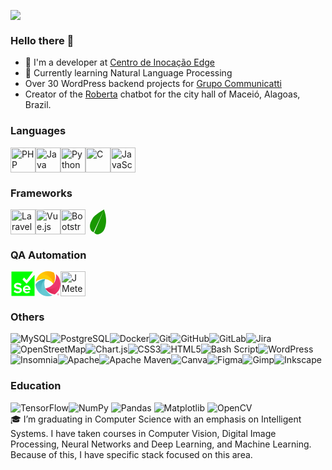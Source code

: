 ![](https://github-profile-trophy.vercel.app/?username=laellsr&theme=onedark&no-frame=true&no-bg=true&margin-w=4&rank=S,AAA,AA,A,UNKNOWN,SECRET)

### **Hello there** 👋
- 🔭 I'm a developer at [Centro de Inocação Edge](https://www.linkedin.com/company/edge-inovacao)
- 🌱 Currently learning Natural Language Processing
- Over 30 WordPress backend projects for [Grupo Communicatti](https://communicatti.com/)
- Creator of the [Roberta](https://www.online.maceio.al.gov.br/) chatbot for the city hall of Maceió, Alagoas, Brazil.

### Languages
<div style="display: flex; flex-wrap: wrap;">
<img src="https://cdn.jsdelivr.net/gh/devicons/devicon/icons/php/php-original.svg" height="40" width="40" title="PHP">
<img src="https://cdn.jsdelivr.net/gh/devicons/devicon/icons/java/java-original.svg" height="40" width="40" title="Java">
<img src="https://cdn.jsdelivr.net/gh/devicons/devicon/icons/python/python-original.svg" height="40" width="40" title="Python">
<img src="https://cdn.jsdelivr.net/gh/devicons/devicon/icons/c/c-original.svg" height="40" width="40" title="C">
<img src="https://cdn.jsdelivr.net/gh/devicons/devicon/icons/javascript/javascript-original.svg" height="40" width="40" title="JavaScript">
</div>

### Frameworks
<div style="display: flex; flex-wrap: wrap;">
<img src="https://cdn.jsdelivr.net/gh/devicons/devicon/icons/laravel/laravel-original.svg" height="40" width="40" title="Laravel">
<img src="https://cdn.jsdelivr.net/gh/devicons/devicon/icons/vuejs/vuejs-original.svg" height="40" width="40" title="Vue.js">
<img src="https://cdn.jsdelivr.net/gh/devicons/devicon/icons/bootstrap/bootstrap-original.svg" height="40" width="40" title="Bootstrap">
<svg height="40" width="40" fill="#199900" role="img" viewBox="0 0 24 24" xmlns="http://www.w3.org/2000/svg"><title>Leaflet</title><path d="M17.69 0c-.355.574-8.432 4.74-10.856 8.649-2.424 3.91-3.116 6.988-2.237 9.882.879 2.893 2.559 2.763 3.516 3.717.958.954 2.257 2.113 4.332 1.645 2.717-.613 5.335-2.426 6.638-7.508 1.302-5.082.448-9.533-.103-11.99A35.395 35.395 0 0 0 17.69 0zm-.138.858l-9.22 21.585-.574-.577Z"/></svg>
</div>

### QA Automation
<div style="display: flex; flex-wrap: wrap;">
<svg viewBox="0 0 128 128" width="40px" height="40px">
<path fill="#00FF00" d="M83.1 80.5c-4.7-.1-8.8 3.4-9.3 8.1 0 .2.1.3.3.3h18c.2 0 .3-.1.3-.3-.4-4.8-4.5-8.4-9.3-8.1z"></path><path fill="#00FF00" d="M121.7 19.9l-38.4 43c-.4.5-1.2.5-1.7.1l-.1-.1-19.4-20.1c-.4-.4-.4-1-.1-1.5l6.5-8.3c.4-.5 1.1-.7 1.6-.3.1.1.2.1.2.2l11 12.1c.4.5 1.2.5 1.7.1l.1-.1 30.7-41.7c.3-.4.2-.9-.2-1.2-.1-.1-.3-.1-.5-.2H5.7c-.5.1-.9.5-.9 1v122.2c0 .5.4.9.9.9h116.6c.5 0 .9-.4.9-.9V20.5c0-.5-.4-.8-.8-.8-.3-.1-.5 0-.7.2zm-83.8 92.5c-7.7.3-15.2-2.3-20.9-7.4-.4-.4-.5-1-.1-1.5l4.5-6.4c.4-.5 1.1-.6 1.6-.3l.1.1c4.2 3.9 9.6 6 15.3 6 6 0 8.9-2.8 8.9-5.7 0-9.1-29.5-2.8-29.5-22.1 0-8.5 7.4-15.6 19.4-15.6 6.9-.2 13.7 2.1 19.1 6.5.4.4.5 1.1.1 1.5l-4.7 6.2c-.4.5-1.1.6-1.6.2-4-3.2-8.9-4.9-14-4.8-4.7 0-7.3 2.1-7.3 5.1 0 8.1 29.4 2.7 29.4 21.8.1 9.3-6.6 16.4-20.3 16.4zm64.3-17.8c0 .6-.5 1-1 1H74.3c-.2 0-.3.1-.3.3.9 5.2 5.6 8.8 10.9 8.5 3.4-.1 6.6-1.1 9.3-3.1.4-.3 1.1-.3 1.4.2l.1.1 3.3 4.8c.3.4.2 1-.2 1.4-4.3 3.2-9.6 4.8-14.9 4.6-11.6 0-20.3-7.8-20.3-20-.3-10.7 8.1-19.6 18.8-19.9h.9c11.3 0 19.1 8.5 19.1 20.9l-.2 1.2z"></path></svg>
<svg xmlns="http://www.w3.org/2000/svg" xmlns:xlink="http://www.w3.org/1999/xlink" viewBox="0 0 500 500.2" width="40px" height="40px"><defs><style>.cls-1{isolation:isolate;}.cls-2{fill:#ffcc06;}.cls-3{fill:#65c9d3;}.cls-4,.cls-8{fill:#ee376d;}.cls-4,.cls-5,.cls-6,.cls-7{mix-blend-mode:multiply;}.cls-5{fill:url(#linear-gradient);}.cls-6{fill:url(#linear-gradient-2);}.cls-7{fill:url(#linear-gradient-3);}</style><linearGradient id="linear-gradient" x1="489.24" y1="318.86" x2="112.09" y2="452.38" gradientUnits="userSpaceOnUse"><stop offset="0" stop-color="#ee376d" stop-opacity="0"/><stop offset="0.14" stop-color="#e9376d" stop-opacity="0.06"/><stop offset="0.37" stop-color="#db386e" stop-opacity="0.22"/><stop offset="0.68" stop-color="#c6396f" stop-opacity="0.48"/><stop offset="1" stop-color="#ab3b70" stop-opacity="0.8"/></linearGradient><linearGradient id="linear-gradient-2" x1="64.19" y1="428.59" x2="174.29" y2="58.47" gradientUnits="userSpaceOnUse"><stop offset="0" stop-color="#65c9d3" stop-opacity="0"/><stop offset="1" stop-color="#65c9d3"/></linearGradient><linearGradient id="linear-gradient-3" x1="90.92" y1="124.45" x2="388.5" y2="124.45" gradientUnits="userSpaceOnUse"><stop offset="0" stop-color="#ffca04" stop-opacity="0"/><stop offset="0.1" stop-color="#ffca04" stop-opacity="0.07"/><stop offset="0.31" stop-color="#ffca04" stop-opacity="0.25"/><stop offset="0.59" stop-color="#ffca04" stop-opacity="0.54"/><stop offset="0.95" stop-color="#ffca04" stop-opacity="0.94"/><stop offset="1" stop-color="#ffca04"/></linearGradient></defs><title>Appium mark color</title><g class="cls-1"><g id="artwork"><path class="cls-2" d="M368.77,228q-4.5,10.68-10,20.87a249.74,249.74,0,0,0-163.6-93.3,255.49,255.49,0,0,0-32.94-2.15A248.92,248.92,0,0,0,2.89,210.81C21.75,91.36,125.15,0,249.91,0A249.44,249.44,0,0,1,366.8,29l.07.17a251.47,251.47,0,0,1,13.05,36.94A248.9,248.9,0,0,1,368.77,228Z"/><path class="cls-3" d="M338.34,484.09a249.47,249.47,0,0,1-88.43,16.11c-124.86,0-228.3-91.47-247.07-211A251.38,251.38,0,0,1,.1,262.63l.1-.13a248.94,248.94,0,0,1,139.07-96.65,253.62,253.62,0,0,1,32.38-6.44q11.44-1.51,22.79-1.92a250.1,250.1,0,0,0,143.9,326.6Z"/><path class="cls-4" d="M500,250.11a249.5,249.5,0,0,1-90.73,192.72c-9.55,7.92-20.5,16.09-25.5,18.55a251.81,251.81,0,0,1-174.9-98q-7-9.17-13.1-19.06A250.14,250.14,0,0,0,412.37,96.47a253,253,0,0,0-3.05-39.08A249.67,249.67,0,0,1,500,250.11Z"/><path class="cls-5" d="M500,250.12a249.52,249.52,0,0,1-90.73,192.72c-9.55,7.92-20.49,16.07-25.48,18.53a251.86,251.86,0,0,1-174.92-98q-7-9.17-13.09-19.07a250.14,250.14,0,0,0,301-133.08L497,211A254.15,254.15,0,0,1,500,250.12Z"/><path class="cls-6" d="M116.05,327.16a250.91,250.91,0,0,0,45.77,157.1C78.9,453.05,16.94,379.05,2.83,289.17A252,252,0,0,1,0,260.52c.05.66.12,1.34.19,2A250.36,250.36,0,0,1,171.64,159.42q11.45-1.51,22.79-1.92a250.68,250.68,0,0,0-78.38,169.66Z"/><path class="cls-7" d="M368.77,228q-4.5,10.68-10,20.87A249.81,249.81,0,0,0,250,95.18,255,255,0,0,0,221,79.32,248.62,248.62,0,0,0,90.92,57.05,249.83,249.83,0,0,1,366.8,29l.07.17a252.22,252.22,0,0,1,13.05,36.94A248.91,248.91,0,0,1,368.77,228Z"/><path class="cls-8" d="M450.2,456.59a21.34,21.34,0,0,1,2.79-.15c2.15,0,3.71.69,3.71,2.49,0,2.1-1.61,2.59-4.15,2.59H450.2Zm12.16,14.8a41.1,41.1,0,0,0-4.64-7.57,4.92,4.92,0,0,0,3.13-4.79c0-3.95-3-6.15-8.69-6.15a37.14,37.14,0,0,0-6.2.54v18h4.24v-6.55h3.62a39.16,39.16,0,0,1,3.81,6.55Zm5.42-9c0,8.69-6.2,14.9-14.65,14.9s-14.5-6.3-14.5-14.9,6.06-14.84,14.5-14.84S467.78,453.56,467.78,462.35Zm3.71,0c0-10.74-7.86-18.46-18.36-18.46a18.46,18.46,0,0,0,0,36.92C463.49,480.81,471.49,473.14,471.49,462.35Z"/></g></g></svg>
<img src="https://jmeter.apache.org/images/logo.svg" height="40px" title="JMeter">
</div>

### Others
<div style="display: flex; flex-wrap: wrap;">
<img src="https://img.shields.io/badge/MySQL-4479A1.svg?style=flat&logo=mysql&logoColor=white" title="MySQL">
<img src="https://img.shields.io/badge/PostgreSQL-%23316192.svg?style=flat&logo=postgresql&logoColor=white" title="PostgreSQL">
<img src="https://img.shields.io/badge/Docker-%230db7ed.svg?style=flat&logo=docker&logoColor=white" title="Docker">
<img src="https://img.shields.io/badge/Git-%23F05033.svg?style=flat&logo=git&logoColor=white" title="Git">
<img src="https://img.shields.io/badge/GitHub-%23121011.svg?style=flat&logo=github&logoColor=white" title="GitHub">
<img src="https://img.shields.io/badge/GitLab-%23181717.svg?style=flat&logo=gitlab&logoColor=white" title="GitLab">
<img src="https://img.shields.io/badge/jira-%230A0FFF.svg?style=flat&logo=jira&logoColor=white" title="Jira">
<img src="https://img.shields.io/badge/OpenStreetMap-%237EBC6F.svg?style=flat&logo=openstreetmap&logoColor=white" title="OpenStreetMap">
<img src="https://img.shields.io/badge/Chart.js-F5788D.svg?style=flat&logo=chart.js&logoColor=white" title="Chart.js">
<img src="https://img.shields.io/badge/CSS3-%231572B6.svg?style=flat&logo=css3&logoColor=white" title="CSS3">
<img src="https://img.shields.io/badge/HTML5-%23E34F26.svg?style=flat&logo=html5&logoColor=white" title="HTML5">
<img src="https://img.shields.io/badge/bash-%23121011.svg?style=flat&logo=gnu-bash&logoColor=white" title="Bash Script">
<img src="https://img.shields.io/badge/WordPress-%23117AC9.svg?style=flat&logo=WordPress&logoColor=white" title="WordPress"> 
<img src="https://img.shields.io/badge/Insomnia-black?style=flat&logo=insomnia&logoColor=5849BE" title="Insomnia">
<img src="https://img.shields.io/badge/Apache-%23D42029.svg?style=flat&logo=apache&logoColor=white" title="Apache">
<img src="https://img.shields.io/badge/Apache%20Maven-C71A36?style=flat&logo=Apache%20Maven&logoColor=white" title="Apache Maven">
<img src="https://img.shields.io/badge/Canva-%2300C4CC.svg?style=flat&logo=Canva&logoColor=white" title="Canva">
<img src="https://img.shields.io/badge/Figma-%23F24E1E.svg?style=flat&logo=figma&logoColor=white" title="Figma">
<img src="https://img.shields.io/badge/Gimp-657D8B?style=flat&logo=gimp&logoColor=FFFFFF" title="Gimp">
<img src="https://img.shields.io/badge/Inkscape-e0e0e0?style=flat&logo=inkscape&logoColor=080A13" title="Inkscape">
</div>

### Education
<img src="https://img.shields.io/badge/TensorFlow-%23FF6F00.svg?style=for-the-badge&logo=TensorFlow&logoColor=white" alt="TensorFlow"><img src="https://img.shields.io/badge/NumPy-%23013243.svg?style=for-the-badge&logo=numpy&logoColor=white" alt="NumPy">
<img src="https://img.shields.io/badge/Pandas-%23150458.svg?style=for-the-badge&logo=pandas&logoColor=white" alt="Pandas">
<img src="https://img.shields.io/badge/Matplotlib-%23ffffff.svg?style=for-the-badge&logo=Matplotlib&logoColor=black" alt="Matplotlib">
<img src="https://img.shields.io/badge/OpenCV-%23white.svg?style=for-the-badge&logo=opencv&logoColor=white" alt="OpenCV"><br>
🎓 I’m graduating in Computer Science with an emphasis on Intelligent Systems. I have taken courses in Computer Vision, Digital Image Processing, Neural Networks and Deep Learning, and Machine Learning. Because of this, I have specific stack focused on this area.


<!-- ![](https://github-readme-stats.vercel.app/api/top-langs/?username=laellsr&theme=github_dark&hide_border=true&include_all_commits=true&count_private=true&layout=compact) -->
<!-- ### ✍️ Random Dev Quote
![](https://quotes-github-readme.vercel.app/api?type=vetical&theme=radical) -->
